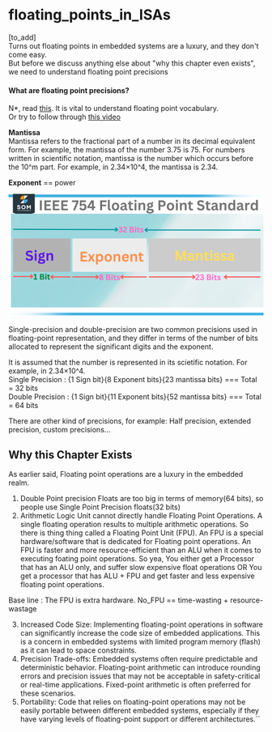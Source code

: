 # floating_points_in_ISAs

[to_add]    
Turns out floating points in embedded systems are a luxury, and they don't come easy.  
But before we discuss anything else about "why this chapter even exists", we need to understand floating point precisions

#### What are floating point precisions? 

N*, read [this](https://www.storyofmathematics.com/glossary/mantissa/). It is vital to understand floating point vocabulary.  
Or try to follow through [this video ](https://www.youtube.com/watch?v=ILKjj30pb9E)  

**Mantissa**    
Mantissa refers to the fractional part of a number in its decimal equivalent form. For example, the mantissa of the number 3.75 is 75. For numbers written in scientific notation, mantissa is the number which occurs before the 10^m part. For example, in 2.34×10^4, the mantissa is 2.34.   

**Exponent** == power

![Representation of a floating point according to some IEEE Standard](images/Floating_Points/IEEE-Floating-Point-Standard-768x368.png)

Single-precision and double-precision are two common precisions used in floating-point representation, and they differ in terms of the number of bits allocated to represent the significant digits and the exponent.  

It is assumed that the number is represented in its scietific notation. For example, in 2.34×10^4.    
Single Precision :  {1 Sign bit}{8 Exponent bits}{23 mantissa bits}   === Total = 32 bits   
Double Precision :  {1 Sign bit}{11 Exponent bits}{52 mantissa bits}   === Total = 64 bits  

There are other kind of precisions, for example: Half precision, extended precision, custom precisions...


## Why this Chapter Exists

As earlier said, Floating point operations are a luxury in the embedded realm.  
1. Double Point precision Floats are too big in terms of memory(64 bits), so people use Single Point Precision floats(32 bits)
2. Arithmetic Logic Unit cannot directly handle Floating Point Operations. A single floating operation results to multiple arithmetic operations. So there is thing thing called a Floating Point Unit (FPU). An FPU is a special hardware/software that is dedicated for Floating point operations. An FPU is faster and more resource-efficient than an ALU when it comes to executing foating point operations. So yea, You either get a Processor that has an ALU only, and suffer slow expensive float operations OR You get a processor that has ALU + FPU and get faster and less expensive floating point operations.

Base line : The FPU is extra hardware. No_FPU == time-wasting + resource-wastage

3. Increased Code Size: Implementing floating-point operations in software can significantly increase the code size of embedded applications. This is a concern in embedded systems with limited program memory (flash) as it can lead to space constraints.  
4. Precision Trade-offs: Embedded systems often require predictable and deterministic behavior. Floating-point arithmetic can introduce rounding errors and precision issues that may not be acceptable in safety-critical or real-time applications. Fixed-point arithmetic is often preferred for these scenarios.
5. Portability: Code that relies on floating-point operations may not be easily portable between different embedded systems, especially if they have varying levels of floating-point support or different architectures.``